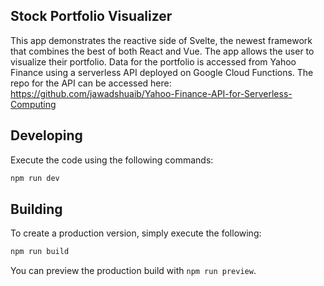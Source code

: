 ## Stock Portfolio Visualizer

This app demonstrates the reactive side of Svelte, the newest framework that combines the best of both React and Vue. The app allows the user to visualize their portfolio. Data for the portfolio is accessed from Yahoo Finance using a serverless API deployed on Google Cloud Functions. The repo for the API can be accessed here: https://github.com/jawadshuaib/Yahoo-Finance-API-for-Serverless-Computing

## Developing

Execute the code using the following commands:

```bash
npm run dev
```

## Building

To create a production version, simply execute the following:

```bash
npm run build
```

You can preview the production build with `npm run preview`.
